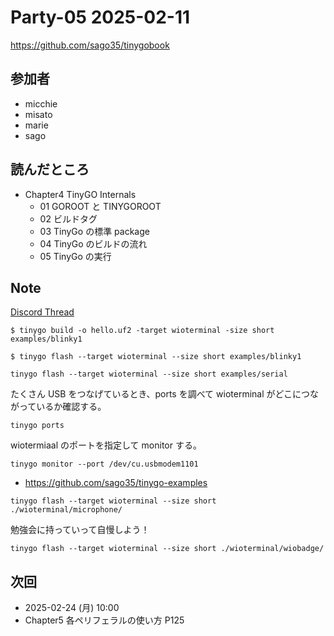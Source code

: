 # Party-05 2025-02-11

https://github.com/sago35/tinygobook

## 参加者

- micchie
- misato
- marie
- sago

## 読んだところ
- Chapter4 TinyGO Internals
  - 01 GOROOT と TINYGOROOT
  - 02 ビルドタグ
  - 03 TinyGo の標準 package
  - 04 TinyGo のビルドの流れ
  - 05 TinyGo の実行

## Note

[Discord Thread](https://discord.com/channels/689414179752247409/725156029033218080/1338660342330556459)

```
$ tinygo build -o hello.uf2 -target wioterminal -size short examples/blinky1
```

```
$ tinygo flash --target wioterminal --size short examples/blinky1
```

```
tinygo flash --target wioterminal --size short examples/serial
```

たくさん USB をつなげているとき、ports を調べて wioterminal がどこにつながっているか確認する。

```
tinygo ports 
```

wiotermiaal のポートを指定して monitor する。

```
tinygo monitor --port /dev/cu.usbmodem1101
```

- https://github.com/sago35/tinygo-examples

```
tinygo flash --target wioterminal --size short ./wioterminal/microphone/
```

勉強会に持っていって自慢しよう！

```
tinygo flash --target wioterminal --size short ./wioterminal/wiobadge/
```

## 次回

- 2025-02-24 (月) 10:00
- Chapter5 各ペリフェラルの使い方 P125
